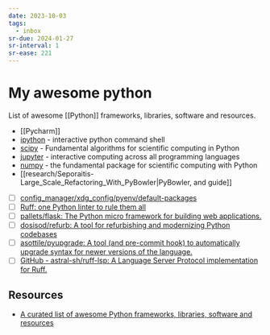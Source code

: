 ```yaml
---
date: 2023-10-03
tags:
  - inbox
sr-due: 2024-01-27
sr-interval: 1
sr-ease: 221
---
```


# My awesome python

List of awesome [[Python]] frameworks, libraries, software and resources.

- [[Pycharm]]
- [ipython](https://ipython.org/) - interactive python command shell
- [scipy](https://scipy.org/) - Fundamental algorithms for scientific computing
  in Python
- [jupyter](https://jupyter.org/) - interactive computing across all programming
  languages
- [numpy](https://numpy.org/) - the fundamental package for scientific computing
  with Python
- [[research/Seporaitis-Large_Scale_Refactoring_With_PyBowler|PyBowler, and guide]]
- [ ] [config_manager/xdg_config/pyenv/default-packages](https://github.com/tjdevries/config_manager/blob/master/xdg_config/pyenv/default-packages)
- [ ] [Ruff: one Python linter to rule them all](https://blog.jerrycodes.com/ruff-the-python-linter/)
- [ ] [pallets/flask: The Python micro framework for building web applications.](https://github.com/pallets/flask)
- [ ] [dosisod/refurb: A tool for refurbishing and modernizing Python codebases](https://github.com/dosisod/refurb)
- [ ] [asottile/pyupgrade: A tool (and pre-commit hook) to automatically upgrade syntax for newer versions of the language.](https://github.com/asottile/pyupgrade)
- [ ] [GitHub - astral-sh/ruff-lsp: A Language Server Protocol implementation for Ruff.](https://github.com/charliermarsh/ruff-lsp)

## Resources

- [A curated list of awesome Python frameworks, libraries, software and resources](https://github.com/vinta/awesome-python)

